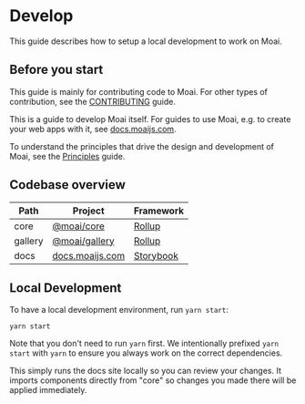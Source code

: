 # Develop

This guide describes how to setup a local development to work on Moai.

## Before you start

This guide is mainly for contributing code to Moai. For other types of contribution, see the [CONTRIBUTING](./CONTRIBUTING.md) guide.

This is a guide to develop Moai itself. For guides to use Moai, e.g. to create your web apps with it, see [docs.moaijs.com](https://docs.moaijs.com).

To understand the principles that drive the design and development of Moai, see the [Principles](https://docs.moaijs.com/?path=/docs/intro-principles--page) guide.

## Codebase overview

| Path    | Project           | Framework   |
| ------- | ----------------- | ----------- |
| core    | [@moai/core]      | [Rollup]    |
| gallery | [@moai/gallery]   | [Rollup]    |
| docs    | [docs.moaijs.com] | [Storybook] |

## Local Development

To have a local development environment, run `yarn start`:

```
yarn start
```

Note that you don't need to run `yarn` first. We intentionally prefixed `yarn start` with `yarn` to ensure you always work on the correct dependencies.

This simply runs the docs site locally so you can review your changes. It imports components directly from "core" so changes you made there will be applied immediately.

[@moai/core]: https://www.npmjs.com/package/@moai/core
[@moai/gallery]: https://www.npmjs.com/package/@moai/gallery
[docs.moaijs.com]: https://docs.moaijs.com
[moaijs.com]: https://moaijs.com
[storybook]: https://storybook.js.org
[next.js]: https://nextjs.org
[rollup]: https://rollupjs.org/guide/en/
